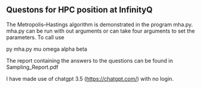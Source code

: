 ## Questons for HPC position at InfinityQ

The Metropolis–Hastings algorithm is demonstrated in the program mha.py. mha.py can be run with out arguments or can take four arguments to set the parameters. To call use

py mha.py mu omega alpha beta

The report containing the answers to the questions can be found in Sampling_Report.pdf

I have made use of chatgpt 3.5 (https://chatgpt.com/) with no login.